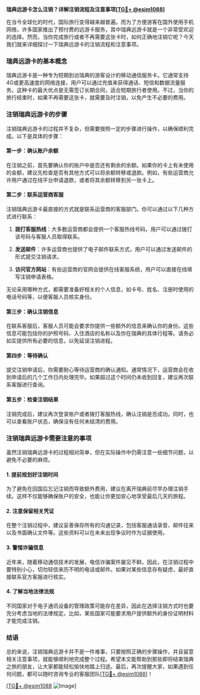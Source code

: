 **瑞典远游卡怎么注销？详解注销流程及注意事项[[TG💪+ @esim1088](https://t.me/s/esim1088)]**

在当今全球化的时代，国际旅行变得越来越普遍。而为了方便游客在国外使用手机网络，许多国家推出了预付费的远游卡服务，其中瑞典远游卡就是一个非常受欢迎的选择。然而，当你完成旅行或者不再需要这张卡时，如何正确地注销它呢？今天我们就来详细探讨一下瑞典远游卡的注销流程和注意事项。

### 瑞典远游卡的基本概念

瑞典远游卡是一种专为短期到访瑞典的游客设计的移动通信服务卡。它通常支持4G或更高速度的网络连接，用户可以通过充值来获得通话、短信和数据流量服务。这种卡的最大优点是无需签订长期合同，适合短期旅行者使用。不过，当你的旅行结束时，如果不再需要这张卡，就需要及时注销，以免产生不必要的费用。

### 注销瑞典远游卡的步骤

注销瑞典远游卡的过程并不复杂，但需要按照一定的步骤进行操作，以确保顺利完成。以下是具体的步骤：

#### 第一步：确认账户余额

在注销之前，首先要确认你的账户中是否还有剩余的余额。如果你的卡上有未使用的金额，建议先检查是否有其他方式可以将余额转移或退款。例如，有些运营商允许用户通过在线平台申请退款，或者将其余额转移到另一张卡上。

#### 第二步：联系运营商客服

注销瑞典远游卡最直接的方式就是联系运营商的客服部门。你可以通过以下几种方式进行联系：

1. **拨打客服热线**：大多数运营商都会提供一个客服热线号码，用户可以通过拨打该号码与客服人员取得联系。
   
2. **发送邮件**：许多运营商也提供了电子邮件联系方式，用户可以通过发送邮件的形式提交注销请求。

3. **访问官方网站**：有些运营商的官网会提供在线客服系统，用户可以直接在线填写注销申请表格。

无论采用哪种方式，都需要准备好相关的个人信息，如卡号、姓名、注册时使用的电话号码等，以便客服人员核实身份。

#### 第三步：确认注销信息

在联系客服后，客服人员可能会要求你提供一些额外的信息来确认你的身份。这些信息可能包括你的护照号码、入住酒店的名称以及你在瑞典的具体行程等。请务必如实提供所有必要的信息，以免延误注销进程。

#### 第四步：等待确认

提交注销申请后，你需要耐心等待运营商的确认通知。通常情况下，运营商会在收到申请后的几个工作日内处理完毕。如果超过这个时间仍未收到回复，建议再次联系客服进行查询。

#### 第五步：检查注销结果

注销完成后，建议再次登录账户或者拨打客服热线，确认注销是否成功。同时，也可以查看账户状态，确保没有任何未结清的费用。

### 注销瑞典远游卡需要注意的事项

虽然注销瑞典远游卡的过程相对简单，但在实际操作中仍需注意一些细节问题，以避免不必要的麻烦。

#### 1. 提前规划好注销时间

为了避免在回国后忘记注销而导致额外费用，建议在离开瑞典前尽早办理注销手续。这样不仅能够确保账户的安全，也能让你更加安心地享受最后几天的旅程。

#### 2. 注意保留相关凭证

在整个注销过程中，建议妥善保存所有的沟通记录，包括客服通话录音、邮件往来以及书面确认文件等。这些资料可以在未来出现争议时作为证据使用。

#### 3. 警惕诈骗信息

近年来，随着移动通信技术的发展，电信诈骗案件屡见不鲜。因此，在注销过程中要特别小心，切勿轻信来历不明的电话或邮件。如果对某些信息存有疑虑，最好直接联系官方客服进行核实。

#### 4. 了解当地法律法规

不同国家对于电子通讯设备的管理政策可能存在差异，因此在选择注销方式时也要充分考虑当地的法律规定。比如，某些国家可能要求用户提供额外的身份证明材料才能完成注销。

### 结语

总的来说，注销瑞典远游卡并不是一件难事，只要按照正确的步骤操作，并且留意相关注意事项，就能够顺利地完成整个过程。希望本文能帮助到那些即将结束瑞典之旅的朋友，让大家都能轻松愉快地踏上归途。最后，再次提醒大家，如果遇到任何问题，都可以随时咨询专业的客服团队[[TG💪+ @esim1088](https://t.me/s/esim1088)]！

[[TG💪+ @esim1088](https://t.me/s/esim1088) ![Image](https://i.postimg.cc/4NQfJmqS/Snipaste-2025-05-13-00-14-12.png)]